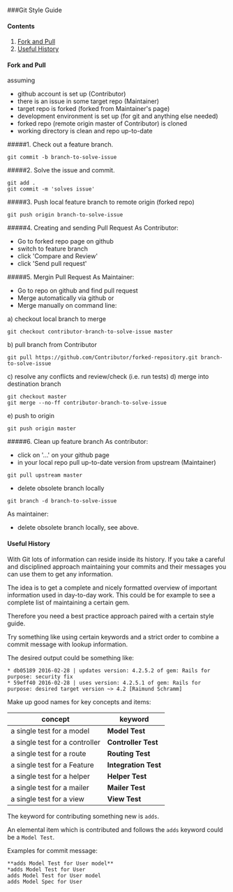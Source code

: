 ###Git Style Guide

#### Contents
1. [Fork and Pull](#fork-and-pull)
2. [Useful History](#useful-history)

#### Fork and Pull

assuming
- github account is set up (Contributor)
- there is an issue in some target repo (Maintainer)
- target repo is forked (forked from Maintainer's page)
- development environment is set up (for git and anything else needed)
- forked repo (remote origin master of Contributor) is cloned
- working directory is clean and repo up-to-date

#####1. Check out a feature branch.

```
git commit -b branch-to-solve-issue
```

#####2. Solve the issue and commit.

```
git add .
git commit -m 'solves issue'
```

#####3. Push local feature branch to remote origin (forked repo)

```
git push origin branch-to-solve-issue
```

#####4. Creating and sending Pull Request
As Contributor:
- Go to forked repo page on github
- switch to feature branch
- click 'Compare and Review'
- click 'Send pull request'

#####5. Mergin Pull Request
As Maintainer:
- Go to repo on github and find pull request
- Merge automatically via github or
- Merge manually on command line:

a) checkout local branch to merge
```
git checkout contributor-branch-to-solve-issue master
```
b) pull branch from Contributor
```
git pull https://github.com/Contributor/forked-repository.git branch-to-solve-issue
```
c) resolve any conflicts and review/check (i.e. run tests)
d) merge into destination branch
```
git checkout master
git merge --no-ff contributor-branch-to-solve-issue
```
e) push to origin
```
git push origin master
```
#####6. Clean up feature branch
As contributor:
- click on '...' on your github page
- in your local repo pull up-to-date version from upstream (Maintainer)
```
git pull upstream master
```
- delete obsolete branch locally
```
git branch -d branch-to-solve-issue
```
As maintainer:
- delete obsolete branch locally, see above.

#### Useful History
With Git lots of information can reside inside its history. If you take a careful and disciplined approach maintaining your commits and their messages you can use them to get any information.

The idea is to get a complete and nicely formatted overview of important information used in day-to-day work. This could be for example to see a complete list of maintaining a certain gem.

Therefore you need a best practice approach paired with a certain style guide.

Try something like using certain keywords and a strict order to combine a commit message with lookup information.

The desired output could be something like:

```
* db05189 2016-02-28 | updates version: 4.2.5.2 of gem: Rails for purpose: security fix
* 59eff40 2016-02-28 | uses version: 4.2.5.1 of gem: Rails for purpose: desired target version ~> 4.2 [Raimund Schramm]
```
Make up good names for key concepts and items:

concept|keyword
---|---
a single test for a model|**Model Test**
a single test for a controller|**Controller Test**
a single test for a route|**Routing Test**
a single test for a Feature|**Integration Test**
a single test for a helper|**Helper Test**
a single test for a mailer|**Mailer Test**
a single test for a view|**View Test**

The keyword for contributing something new is `adds`.

An elemental item which is contributed and follows the `adds` keyword could be a `Model Test`.

Examples for commit message:

```
**adds Model Test for User model**
*adds Model Test for User
adds Model Test for User model
adds Model Spec for User
```
